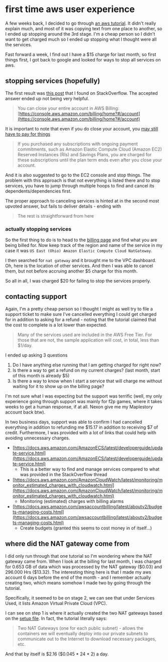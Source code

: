 # first time aws user experience

A few weeks back, I decided to go through [an aws tutorial](https://aws.amazon.com/getting-started/hands-on/build-modern-app-fargate-lambda-dynamodb-python/).
It didn't really explain much, and most of it was copying text from one place to
another, so I ended up stopping around the 3rd stage. I'm a cheap person so I didn't
want to get charged much so I ended up stopping what I thought were all the services.

Fast forward a week, I find out I have a $15 charge for last month, so first things
first, I got back to google and looked for ways to stop all services on aws.

## stopping services (hopefully)

The first result was [this post](https://stackoverflow.com/questions/17528559/aws-how-to-disable-all-services)
that I found on StackOverflow. The accepted answer ended up not being very helpful.

> You can close your entire account in AWS Billing: [https://console.aws.amazon.com/billing/home?#/account](https://console.aws.amazon.com/billing/home?#/account)

It is important to note that even if you do close your account, you [may still have
to pay for things](https://aws.amazon.com/premiumsupport/knowledge-center/close-aws-account/)

> If you purchased any subscriptions with ongoing payment commitments, such as Amazon
> Elastic Compute Cloud (Amazon EC2) Reserved Instances (RIs) and Savings Plans,
> you are charged for these subscriptions until the plan term ends even after you
> close your account.

And it is also suggested to go to the EC2 console and stop things. The problem with
this approach is that not everything is listed there and to stop services, you have
to jump through multiple hoops to find and cancel its dependents/dependencies first.

The proper approach to canceling services is hinted at in the second most upvoted
answer, but fails to deliver details - ending with

> The rest is straightforward from here

### actually stopping services

So the first thing to do is to head to the [billing page](https://console.aws.amazon.com/billing/home)
and find what you are being billed for. Now keep track of the region and name of
the service in my case it was `US East (Ohio) Amazon Elastic Compute Cloud NatGateway`.

I then searched for `nat gateway` and it brought me to the VPC dashboard. Oh, here
is the location of other services. And then I was able to cancel them, but not before
accruing another $5 charge for this month.

So all in all, I was charged $20 for failing to stop the services properly.

## contacting support

Again, I'm a pretty cheap person so I thought I might as well try to file a support
ticket to make sure I've cancelled everything I could get charged for in addition
to asking for a refund - noting that the tutorial claimed that the cost to complete
is a lot lower than expected.

> Many of the services used are included in the AWS Free Tier. For those that are
> not, the sample application will cost, in total, less than $1/day.

I ended up asking 3 questions

1. Do I have anything else running that I am getting charged for right now?
2. Is there a way to get a refund on my current charges? (last month, start of this
   month is already $5)
3. Is there a way to know when I start a service that will charge me without waiting
   for it to show up on the billing page?

I'm not sure what I was expecting but the support was terrific (well, my only experience
going through support was mainly for f2p games, where it takes weeks to get a human
response, if at all. Nexon give me my Maplestory account back btw).

In two business days, support was able to confirm I had cancelled everything in addition
to refunding me $15.17 in addition to receiving $7 of credit. Furthermore, I was
provided with a lot of links that could help with avoiding unnecessary charges.

- [https://docs.aws.amazon.com/AmazonECS/latest/developerguide/update-service.html](https://docs.aws.amazon.com/AmazonECS/latest/developerguide/update-service.html)
  - This is a better way to find and manage services compared to what was provided
    in the StackOverflow thread
- [https://docs.aws.amazon.com/AmazonCloudWatch/latest/monitoring/monitor_estimated_charges_with_cloudwatch.html](https://docs.aws.amazon.com/AmazonCloudWatch/latest/monitoring/monitor_estimated_charges_with_cloudwatch.html)
  - Monitoring (estimated) charges with billing alarms
- [https://docs.aws.amazon.com/awsaccountbilling/latest/aboutv2/budgets-managing-costs.html](https://docs.aws.amazon.com/awsaccountbilling/latest/aboutv2/budgets-managing-costs.html)
  - Create budgets (granted this seems to cost money in of itself...)

## where did the NAT gateway come from

I did only run through that one tutorial so I'm wondering where the NAT gateway
came from. When I look at the billing for last month, I was charged for 0.653 GB
of data which was processed by the NAT gateway (\$0.03) and 296.000 Hrs (\$13.32).
The interesting thing here is that I made my aws account 6 days before the end of
the month - and I remember actually creating two, which means somehow I made two
by going through the tutorial.

Specifically, it seemed to be on stage 2, we can see that under Services Used, it
lists Amazon Virtual Private Cloud (VPC).

I can see on step 1 is where it actually created the two NAT gateways based on the
[setup file](https://github.com/aws-samples/aws-modern-application-workshop/blob/python/module-2/cfn/core.yml).
In fact, the tutorial literally says:

> Two NAT Gateways (one for each public subnet) - allows the containers we will
> eventually deploy into our private subnets to communicate out to the Internet
> to download necessary packages, etc.

And that by itself is \$2.16 (\$0.045 \* 24 * 2) a day.

